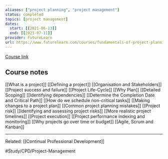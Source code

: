```yaml
---
aliases: ["project planning", "project management"]
status: completed
topics: [project management]
dates:
  start: [[2021-06-13]]
  end: [[2021-07-11]]
provider: FutureLearn
url: https://www.futurelearn.com/courses/fundamentals-of-project-planning-and-management/15/steps/1152156
---
```

[Course link](https://www.futurelearn.com/courses/fundamentals-of-project-planning-and-management/15/steps/1152156)

## Course notes
[[What is a project]]
[[Defining a project]]
[[Organisation and Stakeholders]]
[[Project success and failure]]
[[Project Life-Cycle]]
[[Why Plan]]
[[Detailed Scoping]]
[[Identifying dependencies]]
[[Determine the Completion Date and Critical Path]]
[[How do we schedule non-critical tasks]]
[[Making changes to a project plan]]
[[Common project planning mistakes]]
[[Project risk]]
[[Identifying and assessing project risks]]
[[More realistic project timelines]]
[[Project execution]]
[[Project performance indexing and monitoring]]
[[Why projects go over time or budget]]
[[Agile, Scrum and Kanban]]


---
Related:
[[Continual Professional Development]]


#Study/CPD/Project-Management 